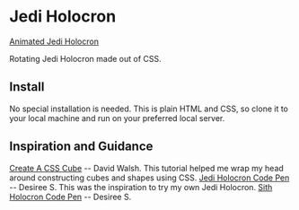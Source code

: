 # Jedi Holocron

[Animated Jedi Holocron](https://elizawmeeks.github.io/Jedi-Holocron/)

Rotating Jedi Holocron made out of CSS.

## Install

No special installation is needed. This is plain HTML and CSS, so clone it to your local machine and run on your preferred local server.

## Inspiration and Guidance

[Create A CSS Cube](https://davidwalsh.name/css-cube) -- David Walsh. This tutorial helped me wrap my head around constructing cubes and shapes using CSS.
 [Jedi Holocron Code Pen](https://codepen.io/shorelle/pen/rybxRg) -- Desiree S. This was the inspiration to try my own Jedi Holocron.
 [Sith Holocron Code Pen](https://codepen.io/shorelle/pen/QpXNpm) -- Desiree S.
